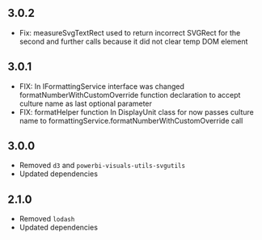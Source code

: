 ## 3.0.2
* Fix: measureSvgTextRect used to return incorrect SVGRect for the second and further calls because it did not clear temp DOM element

## 3.0.1
* FIX: In IFormattingService interface was changed formatNumberWithCustomOverride function declaration to accept culture name as last optional parameter
* FIX: formatHelper function In DisplayUnit class for now passes culture name to formattingService.formatNumberWithCustomOverride call

## 3.0.0
* Removed `d3` and `powerbi-visuals-utils-svgutils`
* Updated dependencies

## 2.1.0
* Removed `lodash`
* Updated dependencies
